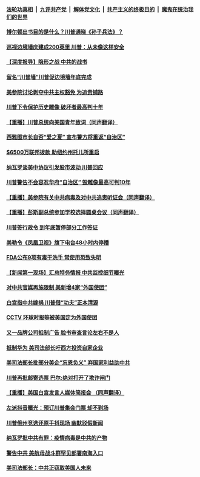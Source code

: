 

####  [法轮功真相](../../../../basic/blob/master/README.md?t=06242131) &nbsp;|&nbsp; [九评共产党](../../../../9ping.md/blob/master/README.md?t=06242131) &nbsp;|&nbsp; [解体党文化](../../../../jtdwh.md/blob/master/README.md?t=06242131)  &nbsp;|&nbsp; [共产主义的终极目的](../../../../gczydzjmd.md/blob/master/README.md?t=06242131) &nbsp;|&nbsp; [魔鬼在统治我们的世界](../../../../mgztzwmdsj.md/blob/master/README.md?t=06242131) 

#### [博尔顿出书目的是什么？川普通晓《孙子兵法》？](../pages/prog203/a102878410.md?t=06242131) 

#### [巡视边境墙庆建成200英里 川普：从未像这样安全](../pages/prog203/a102878129.md?t=06242131) 

#### [【深度报导】隐形之战 中共的战书](../pages/prog203/a102875967.md?t=06242131) 

#### [留名“川普墙”川普促边境墙年底完成](../pages/prog203/a102878110.md?t=06242131) 

#### [美参院讨论剥夺中共主权豁免 为追责铺路](../pages/prog203/a102878093.md?t=06242131) 

#### [川普下令保护历史雕像 破坏者最高判十年](../pages/prog203/a102878071.md?t=06242131) 

#### [【重播】川普总统向美国青年致词（同声翻译）](../pages/prog203/a102878068.md?t=06242131) 

#### [西雅图市长自否“爱之夏” 宣布警方将重返“自治区”](../pages/prog203/a102878019.md?t=06242131) 

#### [$6500万联邦拨款 助纽约州托儿所重启](../pages/prog203/a102878013.md?t=06242131) 

#### [纳瓦罗谈美中协议引发股市波动 川普回应](../pages/prog203/a102877902.md?t=06242131) 

#### [川普警告不会容忍华府“自治区” 毁雕像最高可判10年](../pages/prog203/a102877915.md?t=06242131) 

#### [【重播】美参院有关中共病毒及对中共追责听证会（同声翻译）](../pages/prog203/a102877908.md?t=06242131) 

#### [【重播】彭斯副总统参加学校选择圆桌会议（同声翻译）](../pages/prog203/a102877858.md?t=06242131) 

#### [川普签行政令 到年底暂停部分工作签证](../pages/prog203/a102877834.md?t=06242131) 

#### [美勒令《凤凰卫视》旗下电台48小时内停播](../pages/prog203/a102877657.md?t=06242131) 

#### [FDA公布9项有毒干洗手 常使用恐致失明](../pages/prog203/a102877633.md?t=06242131) 

#### [【新闻第一现场】汇总特务情报 中共监控细节曝光](../pages/prog203/a102877516.md?t=06242131) 

#### [对中共官媒再施限制 美新增4家“外国使团”](../pages/prog203/a102877287.md?t=06242131) 

#### [白宫指中共嫁祸 川普借“功夫”正本清源](../pages/prog203/a102877090.md?t=06242131) 

#### [CCTV 环球时报等被美国定为外国使团](../pages/prog203/a102877085.md?t=06242131) 

#### [又一品牌公司抵制广告 脸书审查言论左右不是人](../pages/prog203/a102877042.md?t=06242131) 

#### [抵制华为 美司法部长吁西方投资自家企业](../pages/prog203/a102877034.md?t=06242131) 

#### [美司法部长批部分美企“忘恩负义” 弃国家利益助中共](../pages/prog203/a102877006.md?t=06242131) 

#### [川普再批邮寄选票 巴尔:绝对打开了欺诈闸门](../pages/prog203/a102876973.md?t=06242131) 

#### [【重播】美国白宫发言人媒体简报会 （同声翻译）](../pages/prog203/a102876954.md?t=06242131) 

#### [左派抖音曝光：预订川普集会门票 却不到场](../pages/prog203/a102876931.md?t=06242131) 

#### [川普俄州竞选还原手抖现场 幽默驳假新闻](../pages/prog203/a102876876.md?t=06242131) 

#### [纳瓦罗批中共有罪：疫情病毒是中共的产物](../pages/prog203/a102876724.md?t=06242131) 

#### [警告中共 美航母战斗群罕见部署南海入口](../pages/prog203/a102876580.md?t=06242131) 

#### [美司法部长：中共正窃取美国人未来](../pages/prog203/a102876551.md?t=06242131) 

